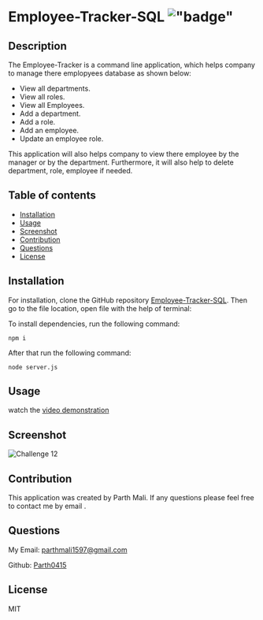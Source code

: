 # Employee-Tracker-SQL !["badge"](https://img.shields.io/badge/license-MIT-green)

## Description

The Employee-Tracker is a command line application, which helps company to manage there emplopyees database as shown below:

- View all departments.
- View all roles.
- View all Employees.
- Add a department.
- Add a role.
- Add an employee.
- Update an employee role.

This application will also helps company to view there employee by the manager or by the department. Furthermore, it will also help to delete department, role, employee if needed.


## Table of contents

- [Installation](#installation)
- [Usage](#usage)
- [Screenshot](#screenshot)
- [Contribution](#contribution)
- [Questions](#questions)
- [License](#license)

## Installation

For installation, clone the GitHub repository [Employee-Tracker-SQL](https://github.com/Parth0415/Employee-Tracker-SQL).
Then go to the file location, open file with the help of terminal:

 To install dependencies, run the following command:
```
npm i
```
 
 After that run the following command:
```
node server.js
```

## Usage

watch the [video demonstration]()

## Screenshot

![Challenge 12](./images/screenshot.png?raw=true "Challenge 12")


## Contribution

This application was created by Parth Mali. If any questions please feel free to contact me by email .

## Questions

My Email:
[parthmali1597@gmail.com](mailto:parthmali1597@gmail.com)

Github:
[Parth0415](https://github.com/Parth0415)

## License

MIT